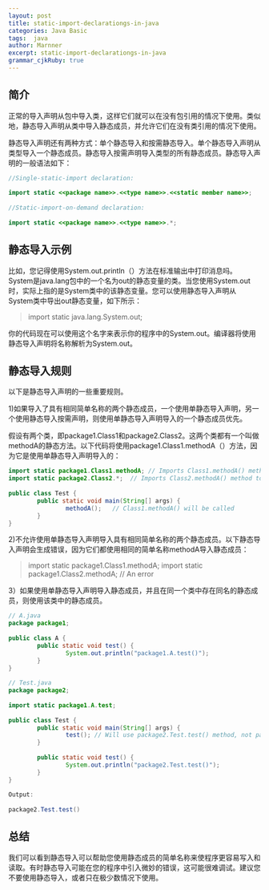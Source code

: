 ```yaml
---
layout: post
title: static-import-declarationgs-in-java
categories: Java Basic
tags:  java 
author: Marnner
excerpt: static-import-declarationgs-in-java
grammar_cjkRuby: true
---
```



## 简介


正常的导入声明从包中导入类，这样它们就可以在没有包引用的情况下使用。类似地，静态导入声明从类中导入静态成员，并允许它们在没有类引用的情况下使用。

静态导入声明还有两种方式：单个静态导入和按需静态导入。单个静态导入声明从类型导入一个静态成员。静态导入按需声明导入类型的所有静态成员。静态导入声明的一般语法如下：

``` java
//Single-static-import declaration:
 
import static <<package name>>.<<type name>>.<<static member name>>;
 
//Static-import-on-demand declaration:
 
import static <<package name>>.<<type name>>.*;
```


## 静态导入示例

比如，您记得使用System.out.println（）方法在标准输出中打印消息吗。 System是java.lang包中的一个名为out的静态变量的类。当您使用System.out时，实际上指的是System类中的该静态变量。您可以使用静态导入声明从System类中导出out静态变量，如下所示：

> import static java.lang.System.out;

你的代码现在可以使用这个名字来表示你的程序中的System.out。编译器将使用静态导入声明将名称解析为System.out。

## 静态导入规则

以下是静态导入声明的一些重要规则。

1)如果导入了具有相同简单名称的两个静态成员，一个使用单静态导入声明，另一个使用静态导入按需声明，则使用单静态导入声明导入的一个静态成员优先。


假设有两个类，即package1.Class1和package2.Class2。这两个类都有一个叫做methodA的静态方法。以下代码将使用package1.Class1.methodA（）方法，因为它是使用单静态导入声明导入的：

``` java
import static package1.Class1.methodA; // Imports Class1.methodA() method
import static package2.Class2.*;  // Imports Class2.methodA() method too
  
public class Test {
        public static void main(String[] args) {
                methodA();   // Class1.methodA() will be called
        }
}
```
2)不允许使用单静态导入声明导入具有相同简单名称的两个静态成员。以下静态导入声明会生成错误，因为它们都使用相同的简单名称methodA导入静态成员：

> import static package1.Class1.methodA;
import static package1.Class2.methodA; // An error

3）如果使用单静态导入声明导入静态成员，并且在同一个类中存在同名的静态成员，则使用该类中的静态成员。

``` java
// A.java
package package1;
  
public class A {
        public static void test() {
                System.out.println("package1.A.test()");
        }
}
  
// Test.java
package package2;
  
import static package1.A.test;
  
public class Test {
        public static void main(String[] args) {
                test(); // Will use package2.Test.test() method, not package1.A.test() method
        }
  
        public static void test() {
                System.out.println("package2.Test.test()");
        }
}
 
Output:
 
package2.Test.test()
```


## 总结

我们可以看到静态导入可以帮助您使用静态成员的简单名称来使程序更容易写入和读取。有时静态导入可能在您的程序中引入微妙的错误，这可能很难调试。建议您不要使用静态导入，或者只在极少数情况下使用。